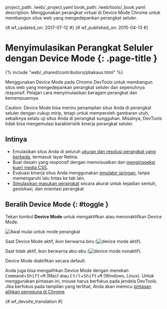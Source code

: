project_path: /web/_project.yaml
book_path: /web/tools/_book.yaml
description: Menggunakan perangkat virtual di Device Mode Chrome untuk membangun situs web yang mengedepankan perangkat seluler.

{# wf_updated_on: 2017-07-12 #}
{# wf_published_on: 2015-04-13 #}

# Menyimulasikan Perangkat Seluler dengan Device Mode {: .page-title }

{% include "web/_shared/contributors/pbakaus.html" %}

Menggunakan Device Mode pada Chrome DevTools untuk membangun situs web yang mengedepankan perangkat seluler dan sepenuhnya responsif. Pelajari cara menyimulasikan beragam perangkat dan kemampuannya.

Caution: Device Mode bisa meniru penampilan situs Anda
di perangkat seluler dengan cukup mirip, tetapi untuk memperoleh gambaran utuh, sebaiknya selalu
uji situs Anda di perangkat sungguhan. Misalnya, DevTools tidak bisa mengemulasi karakteristik
kinerja perangkat seluler.


## Intinya

* Emulasikan situs Anda di seluruh [ukuran dan resolusi perangkat yang berbeda](/web/tools/chrome-devtools/device-mode/emulate-mobile-viewports), termasuk layar Retina.
* Buat desain yang responsif dengan memvisualkan dan [menginspeksi kueri media CSS](/web/tools/chrome-devtools/iterate/device-mode/media-queries).
* Evaluasi kinerja situs Anda menggunakan [emulator jaringan](/web/tools/chrome-devtools/network-performance/network-conditions), tanpa memengaruhi lalu lintas ke tab lain.
* [Simulasikan masukan perangkat](/web/tools/chrome-devtools/device-mode/device-input-and-sensors) secara akurat untuk kejadian sentuh, geolokasi, dan orientasi perangkat

## Beralih Device Mode {: #toggle }

Tekan tombol **Device Mode** untuk mengaktifkan atau menonaktifkan Device Mode.

![Awal mulai untuk mode perangkat](imgs/device-mode-initial-view.png)

Saat Device Mode aktif, ikon berwarna biru
(![device mode aktif](imgs/device-mode-on.png)).

Saat tidak aktif, ikon berwarna abu-abu
(![device mode nonaktif](imgs/device-mode-off.png)).

Device Mode diaktifkan secara default. 

Anda juga bisa mengalihkan Device Mode dengan menekan
<kbd>Command</kbd>+<kbd>Shift</kbd>+<kbd>M</kbd> (Mac) atau
<kbd>Ctrl</kbd>+<kbd>Shift</kbd>+<kbd>M</kbd> (Windows, Linux).
Untuk menggunakan pintasan ini, mouse harus berfokus pada jendela DevTools.
Jika berfokus pada tampilan yang terlihat, Anda akan memicu [pintasan
alihkan pengguna di Chrome](https://support.google.com/chrome/answer/157179).





{# wf_devsite_translation #}
